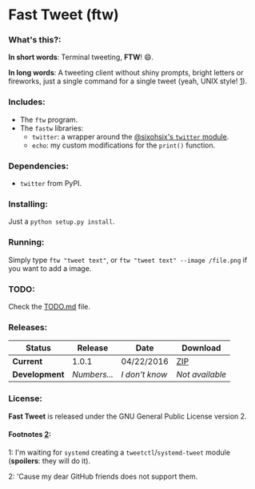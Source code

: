 # Fast Tweet (ftw)

### What's this?:

**In short words**: Terminal tweeting, **FTW**! :smile:.

**In long words**: A tweeting client without shiny prompts, bright letters or fireworks, just a single command for a single tweet (yeah, UNIX style! [1](#footnotes-1)).

### Includes:

- The `ftw` program.
- The `fastw` libraries:
  - `twitter`: a wrapper around the [@sixohsix's `twitter` module](https://github.com/sixohsix/twitter).
  - `echo`: my custom modifications for the `print()` function.

### Dependencies:

- `twitter` from PyPI.

### Installing:

Just a `python setup.py install`.

### Running:

Simply type `ftw "tweet text"`, or `ftw "tweet text" --image /file.png` if you want to add a image.

### TODO:

Check the [TODO.md](https://github.com/feskyde/ftw/blob/master/TODO.md) file.

### Releases:

| Status | Release | Date | Download |
|--------|---------|------|----------|
| **Current** | 1.0.1 | 04/22/2016 | [ZIP](https://github.com/feskyde/ftw/archive/ftw-1.0.1.zip) |
| **Development** | *Numbers...* | *I don't know* | *Not available* |

### License:

**Fast Tweet** is released under the GNU General Public License version 2.

#### Footnotes [2](#footnotes-2):

<a name="footnotes-1">1</a>: I'm waiting for `systemd` creating a `tweetctl`/`systemd-tweet` module (**spoilers**: they will do it).

<a name="footnotes-2">2</a>: 'Cause my dear GitHub friends does not support them.
